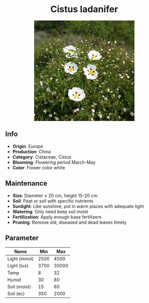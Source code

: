 <h1 align='center'>Cistus ladanifer</h1>
<p align="center">
    <img 
        align='center'
        width='320'
        src="../images/cistus ladanifer.png" 
        alt='Cistus ladanifer' />
</p>

## Info

 - **Origin**: Europe
 - **Production**: China
 - **Category**: Cistaceae, Cistus
 - **Blooming**: Flowering period March-May
 - **Color**: Flower color white

## Maintenance

 - **Size**: Diameter ≥ 20 cm, height 15-20 cm
 - **Soil**: Peat or soil with specific nutrients
 - **Sunlight**: Like sunshine, put in warm places with adequate light
 - **Watering**: Only need keep soil moist
 - **Fertilization**: Apply enough base fertilizers
 - **Pruning**: Remove old, diseased and dead leaves timely

## Parameter

| Name         | Min  | Max   |
|--------------|------|-------|
| Light (mmol) | 2500 | 4500  |
| Light (lux)  | 3700 | 30000 |
| Temp         | 8    | 32    |
| Humid        | 30   | 80    |
| Soil (moist) | 15   | 60    |
| Soil (ec)    | 350  | 2000  |